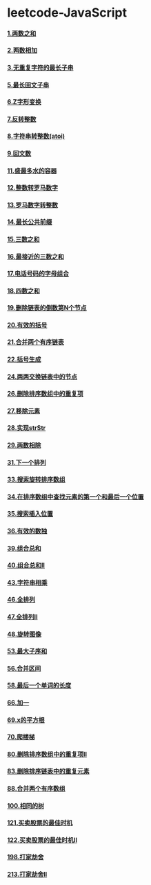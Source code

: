 # leetcode-JavaScript
#### [1.两数之和](./leetcode/1.两数之和.js)</br>
#### [2.两数相加](./leetcode/2.两数相加.js)</br>
#### [3.无重复字符的最长子串](./leetcode/3.无重复字符的最长子串.js)</br>
#### [5.最长回文子串](./leetcode/5.最长回文子串.js)</br>
#### [6.Z字形变换](./leetcode/6.Z字形变换.js)</br>
#### [7.反转整数](./leetcode/7.反转整数.js)</br>
#### [8.字符串转整数(atoi)](./leetcode/8.字符串转整数(atoi).js)</br>
#### [9.回文数](./leetcode/9.回文数.js)</br>
#### [11.盛最多水的容器](./leetcode/11.盛最多水的容器.js)</br>
#### [12.整数转罗马数字](./leetcode/12.整数转罗马数字.js)</br>
#### [13.罗马数字转整数](./leetcode/13.罗马数字转整数.js)</br>
#### [14.最长公共前缀](./leetcode/14.最长公共前缀.js)</br>
#### [15.三数之和](./leetcode/15.三数之和.js)</br>
#### [16.最接近的三数之和](./leetcode/16.最接近的三数之和.js)</br>
#### [17.电话号码的字母组合](./leetcode/17.电话号码的字母组合.js)</br>
#### [18.四数之和](./leetcode/18.四数之和.js)</br>
#### [19.删除链表的倒数第N个节点](./leetcode/19.删除链表的倒数第N个节点.js)</br>
#### [20.有效的括号](./leetcode/20.有效的括号.js)</br>
#### [21.合并两个有序链表](./leetcode/21.合并两个有序链表.js)</br>
#### [22.括号生成](./leetcode/22.括号生成.js)</br>
#### [24.两两交换链表中的节点](./leetcode/24.两两交换链表中的节点.js)</br>
#### [26.删除排序数组中的重复项](./leetcode/26.删除排序数组中的重复项.js)</br>
#### [27.移除元素](./leetcode/27.移除元素.js)</br>
#### [28.实现strStr](./leetcode/28.实现strStr.js)</br>
#### [29.两数相除](./leetcode/29.两数相除.js)</br>
#### [31.下一个排列](./leetcode/31.下一个排列.js)</br>
#### [33.搜索旋转排序数组](./leetcode/33.搜索旋转排序数组.js)</br>
#### [34.在排序数组中查找元素的第一个和最后一个位置](./leetcode/34.在排序数组中查找元素的第一个和最后一个位置.js)</br>
#### [35.搜索插入位置](./leetcode/35.搜索插入位置.js)</br>
#### [36.有效的数独](./leetcode/36.有效的数独.js)</br>
#### [39.组合总和](./leetcode/39.组合总和.js)</br>
#### [40.组合总和II](./leetcode/40.组合总和II.js)</br>
#### [43.字符串相乘](./leetcode/43.字符串相乘.js)</br>
#### [46.全排列](./leetcode/46.全排列.js)</br>
#### [47.全排列II](./leetcode/47.全排列II.js)</br>
#### [48.旋转图像](./leetcode/48.旋转图像.js)</br>
#### [53.最大子序和](./leetcode/53.最大子序和.js)</br>
#### [56.合并区间](./leetcode/56.合并区间.js)</br>
#### [58.最后一个单词的长度](./leetcode/58.最后一个单词的长度.js)</br>
#### [66.加一](./leetcode/66.加一.js)</br>
#### [69.x的平方根](./leetcode/69.x的平方根.js)</br>
#### [70.爬楼梯](./leetcode/70.爬楼梯.js)</br>
#### [80.删除排序数组中的重复项II](./leetcode/80.删除排序数组中的重复项II.js)</br>
#### [83.删除排序链表中的重复元素](./leetcode/83.删除排序链表中的重复元素.js)</br>
#### [88.合并两个有序数组](./leetcode/88.合并两个有序数组.js)</br>
#### [100.相同的树](./leetcode/100.相同的树.js)</br>
#### [121.买卖股票的最佳时机](./leetcode/121.买卖股票的最佳时机.js)</br>
#### [122.买卖股票的最佳时机II](./leetcode/122.买卖股票的最佳时机II.js)</br>
#### [198.打家劫舍](./leetcode/198.打家劫舍.js)</br>
#### [213.打家劫舍II](./leetcode/213.打家劫舍II.js)</br>


